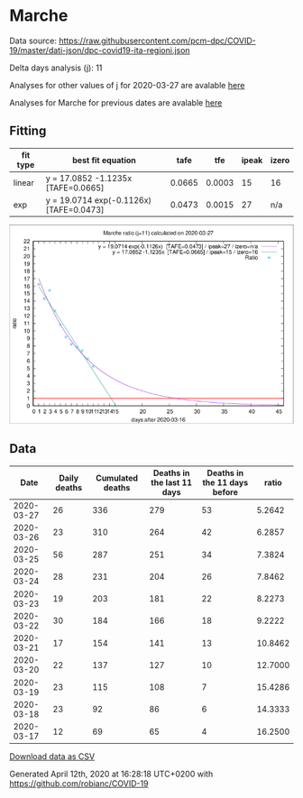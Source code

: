# Marche

Data source: https://raw.githubusercontent.com/pcm-dpc/COVID-19/master/dati-json/dpc-covid19-ita-regioni.json

Delta days analysis (j): 11

Analyses for other values of j for 2020-03-27 are avalable [here](../README.md)

Analyses for Marche for previous dates are avalable [here](../../README.md)

## Fitting 
|fit type|best fit equation|tafe|tfe|ipeak|izero|
|-------|-----|--------|------|---|---|
|linear|y = 17.0852 -1.1235x  [TAFE=0.0665]|0.0665|0.0003|15|16|
|exp|y = 19.0714 exp(-0.1126x)  [TAFE=0.0473]|0.0473|0.0015|27|n/a|

![Plot](COVID-19_marche_j11_2020-03-27.png)

## Data
|Date|Daily deaths|Cumulated deaths|Deaths in the last 11 days|Deaths in the 11 days before|ratio|
|----|----------|-----------|-------|--------------------|-----|
|2020-03-27|26|336|279|53|5.2642|
|2020-03-26|23|310|264|42|6.2857|
|2020-03-25|56|287|251|34|7.3824|
|2020-03-24|28|231|204|26|7.8462|
|2020-03-23|19|203|181|22|8.2273|
|2020-03-22|30|184|166|18|9.2222|
|2020-03-21|17|154|141|13|10.8462|
|2020-03-20|22|137|127|10|12.7000|
|2020-03-19|23|115|108|7|15.4286|
|2020-03-18|23|92|86|6|14.3333|
|2020-03-17|12|69|65|4|16.2500|

[Download data as CSV](COVID-19_marche_j11_2020-03-27.csv)

Generated April 12th, 2020 at 16:28:18 UTC+0200 with https://github.com/robianc/COVID-19
